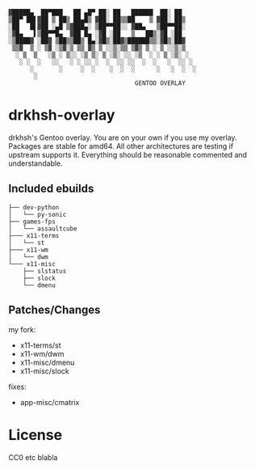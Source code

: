 ```
▓█████▄  ██▀███   ██ ▄█▀ ██░ ██   ██████  ██░ ██
▒██▀ ██▌▓██ ▒ ██▒ ██▄█▒ ▓██░ ██▒▒██    ▒ ▓██░ ██▒
░██   █▌▓██ ░▄█ ▒▓███▄░ ▒██▀▀██░░ ▓██▄   ▒██▀▀██░
░▓█▄   ▌▒██▀▀█▄  ▓██ █▄ ░▓█ ░██   ▒   ██▒░▓█ ░██
░▒████▓ ░██▓ ▒██▒▒██▒ █▄░▓█▒░██▓▒██████▒▒░▓█▒░██▓
 ▒▒▓  ▒ ░ ▒▓ ░▒▓░▒ ▒▒ ▓▒ ▒ ░░▒░▒▒ ▒▓▒ ▒ ░ ▒ ░░▒░▒
  ░ ▒  ▒   ░▒ ░ ▒░░ ░▒ ▒░ ▒ ░▒░ ░░ ░▒  ░ ░ ▒ ░▒░ ░
   ░ ░  ░   ░░   ░ ░ ░░ ░  ░  ░░ ░░  ░  ░   ░  ░░ ░
      ░       ░     ░  ░    ░  ░  ░      ░   ░  ░  ░
       ░
                                   GENTOO OVERLAY
```

drkhsh-overlay
==============
drkhsh's Gentoo overlay.
You are on your own if you use my overlay. Packages are stable for amd64. All
other architectures are testing if upstream supports it.
Everything should be reasonable commented and understandable.

Included ebuilds
----------------
```
├── dev-python
│   └── py-sonic
├── games-fps
│   └── assaultcube
├─── x11-terms
│   └── st
├─── x11-wm
│   └── dwm
└─── x11-misc
    ├── slstatus
    ├── slock
    └── dmenu
```

Patches/Changes
---------------
my fork:
- x11-terms/st
- x11-wm/dwm
- x11-misc/dmenu
- x11-misc/slock

fixes:
- app-misc/cmatrix

# License

CC0 etc blabla
